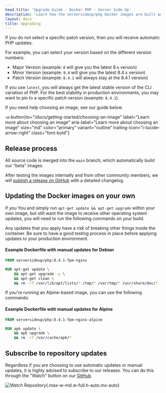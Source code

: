 ```yaml
---
head.title: 'Upgrade Guide - Docker PHP - Server Side Up'
description: 'Learn how the serversideup/php Docker images are built and how to upgrade.'
layout: docs
title: Upgrading
---
```


If you do not select a specific patch version, then you will receive automatic PHP updates.

For example, you can select your version based on the different version numbers:
- Major Version (example: `8` will give you the latest 8.x version)
- Minor Version (example: `8.4` will give you the latest 8.4.x version)
- Patch Version (example: `8.4.1` will always stay at the 8.4.1 version)

If you use `latest`, you will always get the latest stable version of the CLI variation of PHP. For the best stability in production environments, you may want to pin to a specific patch version (example: `8.4.1`).

If you need help choosing an image, see our guide below.

:u-button{to="/docs/getting-started/choosing-an-image" label="Learn more about choosing an image" aria-label="Learn more about choosing an image" size="md" color="primary" variant="outline"  trailing-icon="i-lucide-arrow-right" class="font-bold"}

## Release process
All source code is merged into the `main` branch, which automatically build our "beta" images.

After testing the images internally and from other community members, we will [publish a release on GitHub](https://github.com/serversideup/docker-php/releases) with a detailed changelog.

## Updating the Docker images on your own
If you You and simply run `apt-get update && apt-get upgrade` within your own image, but still want the image to receive other operating system updates, you will need to run the following commands on your build.

Any updates that you apply have a risk of breaking other things inside the container. Be sure to have a good testing process in place before applying updates to your production environment.

#### Example Dockerfile with manual updates for Debian
```dockerfile [Dockerfile]
FROM serversideup/php:8.4.1-fpm-nginx

RUN apt-get update \
    && apt-get upgrade -y \
    && apt-get clean \
    && rm -rf /var/lib/apt/lists/* /tmp/* /var/tmp/* /usr/share/doc/*
```

If you're running an Alpine-based image, you can use the following commands:

#### Example Dockerfile with manual updates for Alpine
```dockerfile [Dockerfile]
FROM serversideup/php:8.4.1-fpm-nginx-alpine

RUN apk update \
    && apk upgrade \
    && rm -rf /var/cache/apk/*
```

## Subscribe to repository updates
Regardless if you are choosing to use automatic updates or manual updates, it is highly advised to subscribe to our releases. You can do this through the "Watch" button on our [GitHub](https://github.com/serversideup/docker-php).

![Watch Repository](images/docs/watch-repo.png){.max-w-md.w-full.h-auto.mx-auto}
